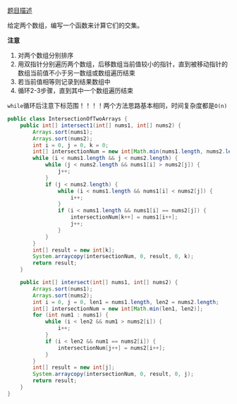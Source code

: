 [题目描述](https://leetcode-cn.com/problems/intersection-of-two-arrays-ii/)

给定两个数组，编写一个函数来计算它们的交集。

**注意**
1. 对两个数组分别排序
2. 用双指针分别遍历两个数组，后移数组当前值较小的指针，直到被移动指针的数组当前值不小于另一数组或数组遍历结束
3. 若当前值相等则记录到结果数组中
4. 循环2-3步骤，直到其中一个数组遍历结束

`while`循环后注意下标范围！！！！两个方法思路基本相同，时间复杂度都是`O(n)`


```java
public class IntersectionOfTwoArrays {
    public int[] intersect1(int[] nums1, int[] nums2) {
        Arrays.sort(nums1);
        Arrays.sort(nums2);
        int i = 0, j = 0, k = 0;
        int[] intersectionNum = new int[Math.min(nums1.length, nums2.length)];
        while (i < nums1.length && j < nums2.length) {
            while (j < nums2.length && nums1[i] > nums2[j]) {
                j++;
            }
            if (j < nums2.length) {
                while (i < nums1.length && nums1[i] < nums2[j]) {
                    i++;
                }
                if (i < nums1.length && nums1[i] == nums2[j]) {
                    intersectionNum[k++] = nums1[i++];
                    j++;
                }
            }
        }
        int[] result = new int[k];
        System.arraycopy(intersectionNum, 0, result, 0, k);
        return result;
    }

    public int[] intersect(int[] nums1, int[] nums2) {
        Arrays.sort(nums1);
        Arrays.sort(nums2);
        int i = 0, j = 0, len1 = nums1.length, len2 = nums2.length;
        int[] intersectionNum = new int[Math.min(len1, len2)];
        for (int num1 : nums1) {
            while (i < len2 && num1 > nums2[i]) {
                i++;
            }
            if (i < len2 && num1 == nums2[i]) {
                intersectionNum[j++] = nums2[i++];
            }
        }
        int[] result = new int[j];
        System.arraycopy(intersectionNum, 0, result, 0, j);
        return result;
    }
}
```